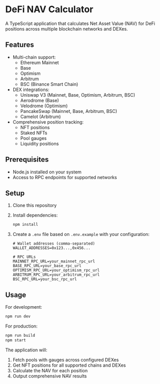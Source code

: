 # DeFi NAV Calculator

A TypeScript application that calculates Net Asset Value (NAV) for DeFi positions across multiple blockchain networks and DEXes.

## Features

- Multi-chain support:
  - Ethereum Mainnet
  - Base
  - Optimism
  - Arbitrum
  - BSC (Binance Smart Chain)
- DEX integrations:
  - Uniswap V3 (Mainnet, Base, Optimism, Arbitrum, BSC)
  - Aerodrome (Base)
  - Velodrome (Optimism)
  - PancakeSwap (Mainnet, Base, Arbitrum, BSC)
  - Camelot (Arbitrum)
- Comprehensive position tracking:
  - NFT positions
  - Staked NFTs
  - Pool gauges
  - Liquidity positions

## Prerequisites

- Node.js installed on your system
- Access to RPC endpoints for supported networks

## Setup

1. Clone this repository
2. Install dependencies:
   ```bash
   npm install
   ```
3. Create a `.env` file based on `.env.example` with your configuration:

   ```env
   # Wallet addresses (comma-separated)
   WALLET_ADDRESSES=0x123...,0x456...

   # RPC URLs
   MAINNET_RPC_URL=your_mainnet_rpc_url
   BASE_RPC_URL=your_base_rpc_url
   OPTIMISM_RPC_URL=your_optimism_rpc_url
   ARBITRUM_RPC_URL=your_arbitrum_rpc_url
   BSC_RPC_URL=your_bsc_rpc_url
   ```

## Usage

For development:

```bash
npm run dev
```

For production:

```bash
npm run build
npm start
```

The application will:

1. Fetch pools with gauges across configured DEXes
2. Get NFT positions for all supported chains and DEXes
3. Calculate the NAV for each position
4. Output comprehensive NAV results
